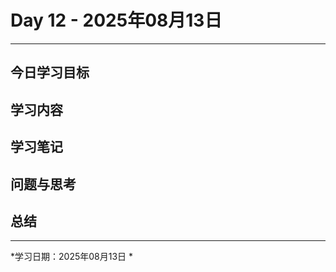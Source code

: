 # Day 12 - 2025年08月13日 

---

## 今日学习目标


## 学习内容


## 学习笔记


## 问题与思考


## 总结


---
*学习日期：2025年08月13日 *
